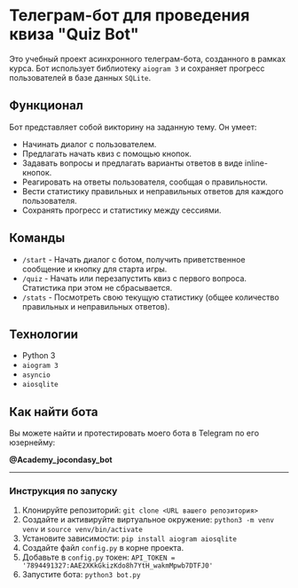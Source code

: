 # Телеграм-бот для проведения квиза "Quiz Bot"

Это учебный проект асинхронного телеграм-бота, созданного в рамках курса. Бот использует библиотеку `aiogram 3` и сохраняет прогресс пользователей в базе данных `SQLite`.

## Функционал

Бот представляет собой викторину на заданную тему. Он умеет:
-   Начинать диалог с пользователем.
-   Предлагать начать квиз с помощью кнопок.
-   Задавать вопросы и предлагать варианты ответов в виде inline-кнопок.
-   Реагировать на ответы пользователя, сообщая о правильности.
-   Вести статистику правильных и неправильных ответов для каждого пользователя.
-   Сохранять прогресс и статистику между сессиями.

## Команды

*   `/start` - Начать диалог с ботом, получить приветственное сообщение и кнопку для старта игры.
*   `/quiz` - Начать или перезапустить квиз с первого вопроса. Статистика при этом не сбрасывается.
*   `/stats` - Посмотреть свою текущую статистику (общее количество правильных и неправильных ответов).

## Технологии

-   Python 3
-   `aiogram 3`
-   `asyncio`
-   `aiosqlite`

## Как найти бота

Вы можете найти и протестировать моего бота в Telegram по его юзернейму:

**@Academy_jocondasy_bot**

---
### Инструкция по запуску

1.  Клонируйте репозиторий: `git clone <URL вашего репозитория>`
2.  Создайте и активируйте виртуальное окружение: `python3 -m venv venv` и `source venv/bin/activate`
3.  Установите зависимости: `pip install aiogram aiosqlite`
4.  Создайте файл `config.py` в корне проекта.
5.  Добавьте в `config.py` токен: `API_TOKEN = '7894491327:AAE2XKkGkizKdo8h7YtH_wakmMpwb7DTFJ0'`
6.  Запустите бота: `python3 bot.py`
